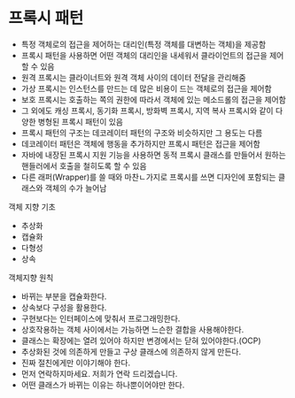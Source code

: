 # 프록시 패턴

- 특정 객체로의 접근을 제어하는 대리인(특정 객체를 대변하는 객체)을 제공함
- 프록시 패턴을 사용하면 어떤 객체의 대리인을 내세워서 클라이언트의 접근을 제어할 수 있음
- 원격 프록시는 클라이너트와 원격 객체 사이의 데이터 전달을 관리해줌
- 가상 프록시는 인스턴스를 만드는 데 많은 비용이 드는 객체로의 접근을 제어함
- 보호 프록시는 호출하는 쪽의 권한에 따라서 객체에 있는 메소드롤의 접근을 제어함
- 그 외에도 캐싱 프록시, 동기화 프록시, 방화벽 프록시, 지역 복사 프록시와 같이 다양한 병형된 프록시 패턴이 있음
- 프록시 패턴의 구조는 데코레이터 패턴의 구조와 비슷하지만 그 용도는 다름
- 데코레이터 패턴은 객체에 행동을 추가하지만 프록시 패턴은 접근을 제어함
- 자바에 내장된 프록시 지원 기능을 사용하면 동적 프록시 클래스를 만들어서 원하는 핸들러에서 호출을 철히도록 할 수 있음
- 다른 래퍼(Wrapper)를 쓸 때와 마찬ㄴ가지로 프록시를 쓰면 디자인에 포함되는 클래스와 객체의 수가 늘어남

객체 지향 기초

- 추상화
- 캡슐화
- 다형성
- 상속

객체지향 원칙

- 바뀌는 부분을 캡슐화한다.
- 상속보다 구성을 활용한다.
- 구현보다는 인터페이스에 맞춰서 프로그래밍한다.
- 상호작용하는 객체 사이에서는 가능하면 느슨한 결합을 사용해야한다.
- 클래스는 확장에는 열려 있어야 하지만 변경에서는 닫혀 있어야한다.(OCP)
- 추상화된 것에 의존하게 만들고 구상 클래스에 의존하지 않게 만든다.
- 진짜 절친에게만 이야기해야 한다.
- 먼저 연락하지마세요. 저희가 연락 드리겠습니다.
- 어떤 클래스가 바뀌는 이유는 하나뿐이어야만 한다.
